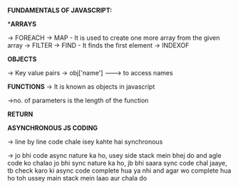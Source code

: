 **FUNDAMENTALS OF JAVASCRIPT:**

***ARRAYS**

-> FOREACH
-> MAP - It is used to create one more array from the given array
-> FILTER
-> FIND - It finds the first element
-> INDEXOF

**OBJECTS**

-> Key value pairs
-> obj['name']  ---> to access names

**FUNCTIONS** 
-> It is known as objects in javascript

->no. of parameters is the length of the function

**RETURN**

**ASYNCHRONOUS JS CODING**

-> line by line code chale isey kahte hai synchronous

-> jo bhi code async nature ka ho, usey side stack mein bhej do and agle code ko chalao jo bhi sync nature ka ho, jb bhi saara sync code chal jaaye, tb check karo ki async code complete hua ya nhi and agar wo complete hua ho toh ussey main stack mein laao aur chala do